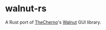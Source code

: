 # walnut-rs

A Rust port of [TheCherno](https://github.com/TheCherno)'s [Walnut](https://github.com/TheCherno/Walnut/tree/5afd5d6ba537f460898f870cfcfbc77633778ce0) 
GUI library.

